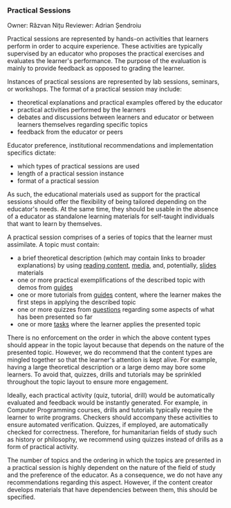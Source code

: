 ### Practical Sessions

Owner: Răzvan Nițu
Reviewer: Adrian Șendroiu

Practical sessions are represented by hands-on activities that learners perform in order to acquire experience.
These activities are typically supervised by an educator who proposes the practical exercises and evaluates the learner's performance.
The purpose of the evaluation is mainly to provide feedback as opposed to grading the learner.

Instances of practical sessions are represented by lab sessions, seminars, or workshops.
The format of a practical session may include:

- theoretical explanations and practical examples offered by the educator
- practical activities performed by the learners
- debates and discussions between learners and educator or between learners themselves regarding specific topics
- feedback from the educator or peers

Educator preference, institutional recommendations and implementation specifics dictate:

- which types of practical sessions are used
- length of a practical session instance
- format of a practical session

As such, the educational materials used as support for the practical sessions should offer the flexibility of being tailored depending on the educator's needs.
At the same time, they should be usable in the absence of a educator as standalone learning materials for self-taught individuals that want to learn by themselves.

A practical session comprises of a series of topics that the learner must assimilate.
A topic must contain:

- a brief theoretical description (which may contain links to broader explanations) by using [reading content](../../../develop-organize/reading/reading/README.md), [media](../../../develop-organize/media/reading/README.md), and, potentially, [slides](../../../develop-organize/slides/reading/README.md) materials
- one or more practical exemplifications of the described topic with demos from [guides](../../../develop-organize/guides/reading/README.md)
- one or more tutorials from [guides](../../../develop-organize/guides/reading/README.md) content, where the learner makes the first steps in applying the described topic
- one or more quizzes from [questions](../../../develop-organize/drills/reading/questions.md) regarding some aspects of what has been presented so far
- one or more [tasks](../../../develop-organize/drills/reading/tasks.md) where the learner applies the presented topic

There is no enforcement on the order in which the above content types should appear in the topic layout because that depends on the nature of the presented topic.
However, we do recommend that the content types are mingled together so that the learner's attention is kept alive.
For example, having a large theoretical description or a large demo may bore some learners.
To avoid that, quizzes, drills and tutorials may be sprinkled throughout the topic layout to ensure more engagement.

Ideally, each practical activity (quiz, tutorial, drill) would be automatically evaluated and feedback would be instantly generated.
For example, in Computer Programming courses, drills and tutorials typically require the learner to write programs.
Checkers should accompany these activities to ensure automated verification.
Quizzes, if employed, are automatically checked for correctness.
Therefore, for humanitarian fields of study such as history or philosophy, we recommend using quizzes instead of drills as a form of practical activity.

The number of topics and the ordering in which the topics are presented in a practical session is highly dependent on the nature of the field of study and the preference of the educator.
As a consequence, we do not have any recommendations regarding this aspect.
However, if the content creator develops materials that have dependencies between them, this should be specified.
